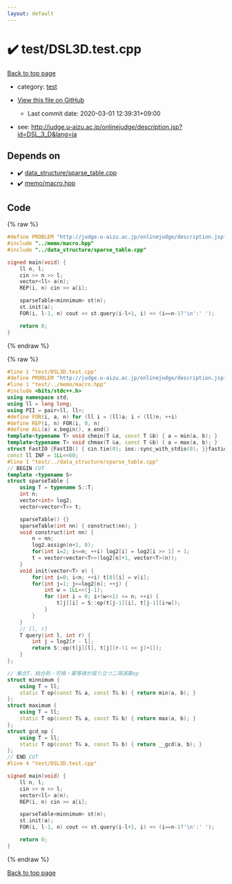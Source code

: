 ```yaml
---
layout: default
---
```


<!-- mathjax config similar to math.stackexchange -->
<script type="text/javascript" async
  src="https://cdnjs.cloudflare.com/ajax/libs/mathjax/2.7.5/MathJax.js?config=TeX-MML-AM_CHTML">
</script>
<script type="text/x-mathjax-config">
  MathJax.Hub.Config({
    TeX: { equationNumbers: { autoNumber: "AMS" }},
    tex2jax: {
      inlineMath: [ ['$','$'] ],
      processEscapes: true
    },
    "HTML-CSS": { matchFontHeight: false },
    displayAlign: "left",
    displayIndent: "2em"
  });
</script>

<script type="text/javascript" src="https://cdnjs.cloudflare.com/ajax/libs/jquery/3.4.1/jquery.min.js"></script>
<script src="https://cdn.jsdelivr.net/npm/jquery-balloon-js@1.1.2/jquery.balloon.min.js" integrity="sha256-ZEYs9VrgAeNuPvs15E39OsyOJaIkXEEt10fzxJ20+2I=" crossorigin="anonymous"></script>
<script type="text/javascript" src="../../assets/js/copy-button.js"></script>
<link rel="stylesheet" href="../../assets/css/copy-button.css" />


# :heavy_check_mark: test/DSL3D.test.cpp

<a href="../../index.html">Back to top page</a>

* category: <a href="../../index.html#098f6bcd4621d373cade4e832627b4f6">test</a>
* <a href="{{ site.github.repository_url }}/blob/master/test/DSL3D.test.cpp">View this file on GitHub</a>
    - Last commit date: 2020-03-01 12:39:31+09:00


* see: <a href="http://judge.u-aizu.ac.jp/onlinejudge/description.jsp?id=DSL_3_D&lang=ja">http://judge.u-aizu.ac.jp/onlinejudge/description.jsp?id=DSL_3_D&lang=ja</a>


## Depends on

* :heavy_check_mark: <a href="../../library/data_structure/sparse_table.cpp.html">data_structure/sparse_table.cpp</a>
* :heavy_check_mark: <a href="../../library/memo/macro.hpp.html">memo/macro.hpp</a>


## Code

<a id="unbundled"></a>
{% raw %}
```cpp
#define PROBLEM "http://judge.u-aizu.ac.jp/onlinejudge/description.jsp?id=DSL_3_D&lang=ja"
#include "../memo/macro.hpp"
#include "../data_structure/sparse_table.cpp"

signed main(void) {
    ll n, l;
    cin >> n >> l;
    vector<ll> a(n);
    REP(i, n) cin >> a[i];

    sparseTable<minnimum> st(n);
    st.init(a);
    FOR(i, l-1, n) cout << st.query(i-l+1, i) << (i==n-1?'\n':' ');

    return 0;
}
```
{% endraw %}

<a id="bundled"></a>
{% raw %}
```cpp
#line 1 "test/DSL3D.test.cpp"
#define PROBLEM "http://judge.u-aizu.ac.jp/onlinejudge/description.jsp?id=DSL_3_D&lang=ja"
#line 1 "test/../memo/macro.hpp"
#include <bits/stdc++.h>
using namespace std;
using ll = long long;
using PII = pair<ll, ll>;
#define FOR(i, a, n) for (ll i = (ll)a; i < (ll)n; ++i)
#define REP(i, n) FOR(i, 0, n)
#define ALL(x) x.begin(), x.end()
template<typename T> void chmin(T &a, const T &b) { a = min(a, b); }
template<typename T> void chmax(T &a, const T &b) { a = max(a, b); }
struct FastIO {FastIO() { cin.tie(0); ios::sync_with_stdio(0); }}fastiofastio;
const ll INF = 1LL<<60;
#line 1 "test/../data_structure/sparse_table.cpp"
// BEGIN CUT
template <typename S>
struct sparseTable {
    using T = typename S::T;
    int n;
    vector<int> log2;
    vector<vector<T>> t;

    sparseTable() {}
    sparseTable(int nn) { construct(nn); }
    void construct(int nn) {
        n = nn;
        log2.assign(n+1, 0);
        for(int i=2; i<=n; ++i) log2[i] = log2[i >> 1] + 1;
        t = vector<vector<T>>(log2[n]+1, vector<T>(n));
    }
    void init(vector<T> v) {
        for(int i=0; i<n; ++i) t[0][i] = v[i];
        for(int j=1; j<=log2[n]; ++j) {
            int w = 1LL<<(j-1);
            for (int i = 0; i+(w<<1) <= n; ++i) {
                t[j][i] = S::op(t[j-1][i], t[j-1][i+w]);
            }
        }
    }
    // [l, r]
    T query(int l, int r) {
        int j = log2[r - l];
        return S::op(t[j][l], t[j][r-(1 << j)+1]);
    }
};

// 集合T、結合則・可換・冪等律が成り立つ二項演算op
struct minnimum {
    using T = ll;
    static T op(const T& a, const T& b) { return min(a, b); }
};
struct maximum {
    using T = ll;
    static T op(const T& a, const T& b) { return max(a, b); }
};
struct gcd_op {
    using T = ll;
    static T op(const T& a, const T& b) { return __gcd(a, b); }
};
// END CUT
#line 4 "test/DSL3D.test.cpp"

signed main(void) {
    ll n, l;
    cin >> n >> l;
    vector<ll> a(n);
    REP(i, n) cin >> a[i];

    sparseTable<minnimum> st(n);
    st.init(a);
    FOR(i, l-1, n) cout << st.query(i-l+1, i) << (i==n-1?'\n':' ');

    return 0;
}

```
{% endraw %}

<a href="../../index.html">Back to top page</a>

